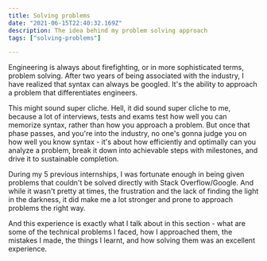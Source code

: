 ```yaml
---
title: Solving problems
date: "2021-06-15T22:40:32.169Z"
description: The idea behind my problem solving approach
tags: ["solving-problems"]

---
```


Engineering is always about firefighting, or in more sophisticated terms, problem solving. After two years of being 
associated with the industry, I have realized that syntax can always be googled. It's the ability to approach a problem
that differentiates engineers.

This might sound super cliche. Hell, it did sound super cliche to me, because a lot of interviews, tests and exams test
how well you can memorize syntax, rather than how you approach a problem. But once that phase passes, and you're into the industry, no
one's gonna judge you on how well you know syntax - it's about how efficiently and optimally can you analyze a problem, break it down into achievable steps with milestones, 
and drive it to sustainable completion.

During my 5 previous internships, I was fortunate enough in being given problems that couldn't be solved directly with Stack Overflow/Google.
And while it wasn't pretty at times, the frustration and the lack of finding the light in the darkness, it did make me a lot stronger and prone to
approach problems the right way. 

And this experience is exactly what I talk about in this section - what are some of the technical problems I faced, how I approached them, the mistakes I made, the things I learnt, and
how solving them was an excellent experience.